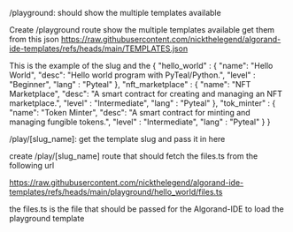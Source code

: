 /playground: should show the multiple templates available

Create /playground route show the multiple templates available get them from this json 
https://raw.githubusercontent.com/nickthelegend/algorand-ide-templates/refs/heads/main/TEMPLATES.json

This is the example of the slug and the 
{
    "hello_world" : {
        "name": "Hello World",
        "desc": "Hello world program with PyTeal/Python.",
        "level" : "Beginner",
        "lang" : "Pyteal"
    },
    "nft_marketplace" : {
        "name": "NFT Marketplace",
        "desc": "A smart contract for creating and managing an NFT marketplace.",
        "level" : "Intermediate",
        "lang" : "Pyteal"
    },
    "tok_minter" : {
        "name": "Token Minter",
        "desc": "A smart contract for minting and managing fungible tokens.",
        "level" : "Intermediate",
        "lang" : "Pyteal"
    }
}


/play/[slug_name]: get the template slug and pass it in here


create /play/[slug_name] route that should fetch the files.ts from the following url

https://raw.githubusercontent.com/nickthelegend/algorand-ide-templates/refs/heads/main/playground/hello_world/files.ts

the files.ts is the file that should be passed for the Algorand-IDE to load the playground template

